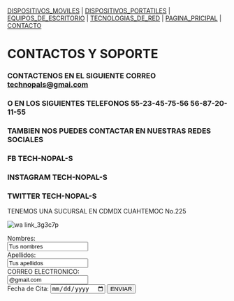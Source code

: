 [DISPOSITIVOS_MOVILES](./DISPOSITIVOS_MOVILES.md) | [DISPOSITIVOS_PORTATILES](./DISPOSITIVOS_PORTATILES.md) | [EQUIPOS_DE_ESCRITORIO](./EQUIPOS_DE_ESCRITORIO.md) | [TECNOLOGIAS_DE_RED](./TECNOLOGIAS_DE_RED.md) | [PAGINA_PRICIPAL](./index.md) | [CONTACTO](./CONTACTO.md) 

# CONTACTOS Y SOPORTE
### CONTACTENOS EN EL SIGUIENTE CORREO technopals@gmai.com
### O EN LOS SIGUIENTES TELEFONOS 55-23-45-75-56  56-87-20-11-55
### TAMBIEN NOS PUEDES CONTACTAR EN NUESTRAS REDES SOCIALES 
### FB TECH-NOPAL-S
### INSTAGRAM TECH-NOPAL-S
### TWITTER TECH-NOPAL-S
TENEMOS UNA SUCURSAL EN CDMDX CUAHTEMOC No.225


![wa link_3g3c7p](https://user-images.githubusercontent.com/99769697/158484500-8031b94f-d3fe-4ebc-a8cc-0663ba1c6c2c.png)

<form action="/action_page.php" method="post">
  <label for="name">Nombres:</label><br>
  <input type="text" id="fn name" name="name" value="Tus nombres"><br>
  <label for="lname">Apellidos:</label><br>
  <input type="text" id="lname" name="lname" value="Tus apellidos"><br>
  <label for="name">CORREO ELECTRONICO:</label><br>
  <input type="text" id="fn name" name="name" value="@gmail.com"><br>
  <label for="birthday">Fecha de Cita:</label>
  <input type="date" id="birthday" name="birthday">
 
  
 
  <input type="submit" value="ENVIAR">
  </form>
  
  
  
  
  
  
  
  
  
  
  
  
  
  
  
  
  
  
  
  
  
  
  
  
  
  
  
  
  
  
  
  
  
  
  
  
  
  
  
  
  
  
  
 
 
  
